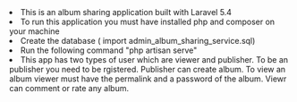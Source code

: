 <ui>
  <li>This is an album sharing application built with Laravel 5.4</li>

<li>To run this application you must have installed php and composer on your machine</li>

<li>Create the database ( import admin_album_sharing_service.sql)</li>

<li>Run the following command "php artisan serve"</li>

<li>This app has two types of user which are viewer and publisher. To be an publisher you need to be rgistered. Publisher can create album. To view an album viewer must have the permalink and a password of the album. Viewr can comment or rate any album.</li>
</ul>
